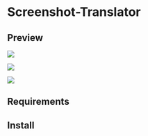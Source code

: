 # Screenshot-Translator

## Preview

![](https://github.com/bobleer/Screenshot-Translator/raw/master/preview/1.gif)

![](https://github.com/bobleer/Screenshot-Translator/raw/master/preview/2.gif)

![](https://github.com/bobleer/Screenshot-Translator/raw/master/preview/3-1.gif)

## Requirements

## Install

